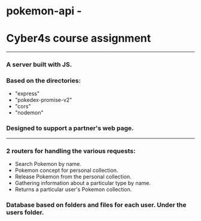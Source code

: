 # pokemon-api - 
# Cyber4s course assignment
-----

### **A server built with JS.**
### **Based on the directories:**
* "express" 
* "pokedex-promise-v2"
* "cors"
* "nodemon" 

### **Designed to support a partner's web page.**

----

### **2 routers for handling the various requests:**
* Search Pokemon by name.
* Pokemon concept for personal collection.
* Release Pokemon from the personal collection.
* Gathering information about a particular type by name.
* Returns a particular user's Pokemon collection.

### **Database based on folders and files for each user. Under the users folder.**

